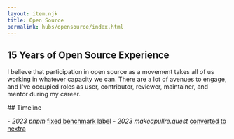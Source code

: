 ```yaml
---
layout: item.njk
title: Open Source
permalink: hubs/opensource/index.html
---
```


## 15 Years of Open Source Experience

I believe that participation in open source as a movement takes all of us working in whatever capacity we can. There are a lot of avenues to engage, and I've occupied roles as user, contributor, reviewer, maintainer, and mentor during my career.

#﻿# Timeline

-﻿ _2023_ _pnpm_ [fixed benchmark label](https://github.com/pnpm/pnpm.github.io/pull/376)
-﻿ _2023_ _makeapullre.quest_ [converted to nextra](https://makeapullre.quest/)
